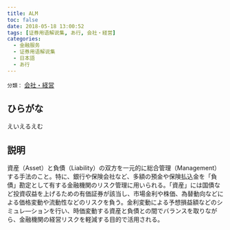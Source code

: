 ```yaml
---
title: ALM
toc: false
date: 2018-05-18 13:00:52
tags: [证券用语解说集, あ行, 会社・経営]
categories:
  - 金融服务
  - 证券用语解说集
  - 日本語
  - あ行
---
```


`分類：` [会社・経営](/tags/会社・経営/)

## ひらがな

えいえるえむ

## 説明

資産（Asset）と負債（Liability）の双方を一元的に総合管理（Management）する手法のこと。特に、銀行や保険会社など、多額の預金や保険払込金を「負債」勘定として有する金融機関のリスク管理に用いられる。「資産」には国債など投資収益を上げるための有価証券が該当し、市場金利や株価、為替動向などによる価格変動や流動性などのリスクを負う。金利変動による予想損益額などのシミュレ—ションを行い、時価変動する資産と負債との間でバランスを取りながら、金融機関の経営リスクを軽減する目的で活用される。
